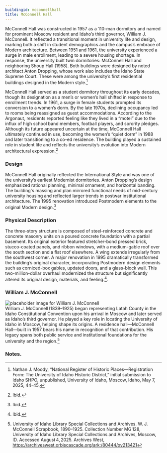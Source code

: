 ```yaml
---
buildingid: mcconnellhall
title: McConnell Hall
---
```


McConnell Hall was constructed in 1957 as a 110-man dormitory and named for prominent Moscow resident and Idaho’s third governor, William J. McConnell. It reflected a transitional moment in university life and design, marking both a shift in student demographics and the campus’s embrace of Modern architecture. Between 1951 and 1961, the university experienced a surge in male enrollment, leading to a severe housing shortage. In response, the university built twin dormitories: McConnell Hall and neighboring Shoup Hall (1958). Both buildings were designed by noted architect Anton Dropping, whose work also includes the Idaho State Supreme Court. These were among the university’s first residential buildings designed in the Modern style.[^1]

McConnell Hall served as a student dormitory throughout its early decades, though its designation as a men’s or women’s hall shifted in response to enrollment trends. In 1961, a surge in female students prompted its conversion to a women’s dorm. By the late 1970s, declining occupancy led to rooms being reassigned as guest accommodations. According to the Argonaut, residents reported feeling like they lived in a “motel” due to the influx of high school band members, football players, and sorority pledges. Although its future appeared uncertain at the time, McConnell Hall ultimately continued in use, becoming the women’s “quiet dorm” in 1988 and later transitioning to a co-ed residence. The building played a sustained role in student life and reflects the university’s evolution into Modern architectural expression.[^2]  

### Design

McConnell Hall originally reflected the International Style and was one of the university’s earliest Modernist dormitories. Anton Dropping’s design emphasized rational planning, minimal ornament, and horizontal banding. The building's massing and plan mirrored functional needs of mid-century university housing and reflected larger trends in postwar institutional architecture. The 1995 renovation introduced Postmodern elements to the original Modern design.[^3]  

### Physical Description

The three-story structure is composed of steel-reinforced concrete and concrete masonry units on a poured concrete foundation with a partial basement. Its original exterior featured stretcher-bond pressed brick, stucco-coated panels, and ribbon windows, with a medium-gable roof over the south section and a flat roof elsewhere. A wing extends irregularly from the southwest corner. A major renovation in 1995 dramatically transformed the building’s original character, incorporating Postmodern design elements such as corniced-box gables, updated doors, and a glass-block wall. This two-million-dollar overhaul modernized the structure but significantly altered its original design, materials, and feeling.[^4]. 

### William J. McConnell   
![placeholder image for William J. McConnell](https://blogger.googleusercontent.com/img/b/R29vZ2xl/AVvXsEiWU2SOU5aqEuPW7ENGYqPnoG4hzbHbmHCnJzKmWVpBlnQ_gaxBlAF6CgayOBfIAx-Ut3nd6TSJRw5C3DBqpCXWaxDaESf8FjLu1hHCmhPy6ErgEH2mmGrq4qi9ZSbX3kcOdWSOwD46RJ0/s200/WJ_McConnell.jpg)  
William J. McConnell (1839–1925) began representing Latah County in the Idaho Constitutional Convention upon his arrival in Moscow and later served as Idaho’s third governor. He played a key role in locating the University of Idaho in Moscow, helping shape its origins. A residence hall—McConnell Hall—built in 1957 bears his name in recognition of that contribution. His legacy spans both public service and institutional foundations for the university and the region.[^5]

### Notes. 
[^1]: Nathan J. Moody, “National Register of Historic Places—Registration Form: The University of Idaho Historic District,” initial submission to Idaho SHPO, unpublished, University of Idaho, Moscow, Idaho, May 7, 2025, 44-45.  
[^2]: Ibid.  
[^3]: Ibid.   
[^4]: Ibid.   
[^5]: University of Idaho Library Special Collections and Archives. W. J. McConnell Scrapbook, 1890–1925. Collection Number MG 128, University of Idaho Library Special Collections and Archives, Moscow, ID. Accessed August 4, 2025. Archives West, https://archiveswest.orbiscascade.org/ark:/80444/xv213421